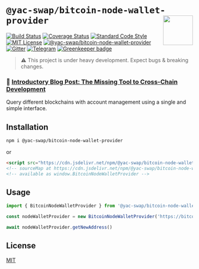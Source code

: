 # `@yac-swap/bitcoin-node-wallet-provider` <img align="right" src="https://raw.githubusercontent.com/liquality/chainabstractionlayer/master/liquality-logo.png" height="80px" />

[![Build Status](https://travis-ci.com/liquality/chainabstractionlayer.svg?branch=master)](https://travis-ci.com/liquality/chainabstractionlayer)
[![Coverage Status](https://coveralls.io/repos/github/liquality/chainabstractionlayer/badge.svg?branch=master)](https://coveralls.io/github/liquality/chainabstractionlayer?branch=master)
[![Standard Code Style](https://img.shields.io/badge/codestyle-standard-brightgreen.svg)](https://github.com/standard/standard)
[![MIT License](https://img.shields.io/badge/license-MIT-brightgreen.svg)](../../LICENSE.md)
[![@yac-swap/bitcoin-node-wallet-provider](https://img.shields.io/npm/dt/@yac-swap/bitcoin-node-wallet-provider.svg)](https://npmjs.com/package/@yac-swap/bitcoin-node-wallet-provider)
[![Gitter](https://img.shields.io/gitter/room/liquality/Lobby.svg)](https://gitter.im/liquality/Lobby?source=orgpage)
[![Telegram](https://img.shields.io/badge/chat-on%20telegram-blue.svg)](https://t.me/Liquality) [![Greenkeeper badge](https://badges.greenkeeper.io/liquality/chainabstractionlayer.svg)](https://greenkeeper.io/)

> :warning: This project is under heavy development. Expect bugs & breaking changes.

### :pencil: [Introductory Blog Post: The Missing Tool to Cross-Chain Development](https://medium.com/liquality/the-missing-tool-to-cross-chain-development-2ebfe898efa1)

Query different blockchains with account management using a single and simple interface.

## Installation

```bash
npm i @yac-swap/bitcoin-node-wallet-provider
```

or

```html
<script src="https://cdn.jsdelivr.net/npm/@yac-swap/bitcoin-node-wallet-provider@0.2.3/dist/bitcoin-node-wallet-provider.min.js"></script>
<!-- sourceMap at https://cdn.jsdelivr.net/npm/@yac-swap/bitcoin-node-wallet-provider@0.2.3/dist/bitcoin-node-wallet-provider.min.js.map -->
<!-- available as window.BitcoinNodeWalletProvider -->
```

## Usage

```js
import { BitcoinNodeWalletProvider } from '@yac-swap/bitcoin-node-wallet-provider'

const nodeWalletProvider = new BitcoinNodeWalletProvider('https://bitcoin.local', 'username', 'password')

await nodeWalletProvider.getNewAddress()
```

## License

[MIT](../../LICENSE.md)
